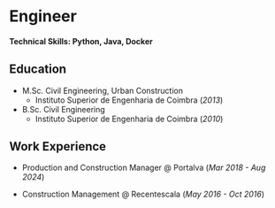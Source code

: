 # Engineer

#### Technical Skills: Python, Java, Docker

## Education
- M.Sc. Civil Engineering, Urban Construction 
  + Instituto Superior de Engenharia de Coimbra (_2013_)
- B.Sc. Civil Engineering 
  + Instituto Superior de Engenharia de Coimbra (_2010_)

## Work Experience
- Production and Construction Manager @ Portalva (_Mar 2018 - Aug 2024_)

- Construction Management @ Recentescala (_May 2016 - Oct 2016_)
